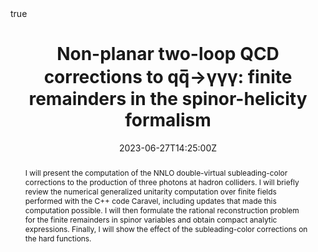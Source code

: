 ---
title: "Non-planar two-loop QCD corrections to qq̅→γγγ: finite remainders in the spinor-helicity formalism"
event: LoopFestXXI
event_url: 
location: Kavli Auditorium (SLAC National Accelerator Laboratory)
summary: Kavli Auditorium (SLAC National Accelerator Laboratory)
abstract: "I will present the computation of the NNLO double-virtual subleading-color corrections to the production of three photons at hadron colliders. I will briefly review the numerical generalized unitarity computation over finite fields performed with the C++ code Caravel, including updates that made this computation possible. I will then formulate the rational reconstruction problem for the finite remainders in spinor variables and obtain compact analytic expressions. Finally, I will show the effect of the subleading-color corrections on the hard functions."

# Talk start and end times.
#   End time can optionally be hidden by prefixing the line with `#`.
date: "2023-06-27T14:25:00Z"
date_end: "2023-06-27T14:50:00Z"
all_day: false

# Schedule page publish date (NOT talk date).
publishDate: "2017-01-01T00:00:00Z"

authors: ["Giuseppe De Laurentis"]
tags: []

# Is this a featured talk? (true/false)
featured: false

# image:
#   caption: 'Image credit: [**Unsplash**](https://unsplash.com/photos/bzdhc5b3Bxs)'
#   focal_point: Right

links:
- icon: arxiv
  icon_pack: ai
  name: arXiv:2305.17056
  url: https://arxiv.org/abs/2305.17056
url_code: ""
url_pdf: ""
url_slides: ""
url_video: ""

# Markdown Slides (optional).
#   Associate this talk with Markdown slides.
#   Simply enter your slide deck's filename without extension.
#   E.g. `slides = "example-slides"` references `content/slides/example-slides.md`.
#   Otherwise, set `slides = ""`.
slides: LoopFestXXI_June2023

# Projects (optional).
#   Associate this post with one or more of your projects.
#   Simply enter your project's folder or file name without extension.
#   E.g. `projects = ["internal-project"]` references `content/project/deep-learning/index.md`.
#   Otherwise, set `projects = []`.

# Enable math on this page?
math: true
---